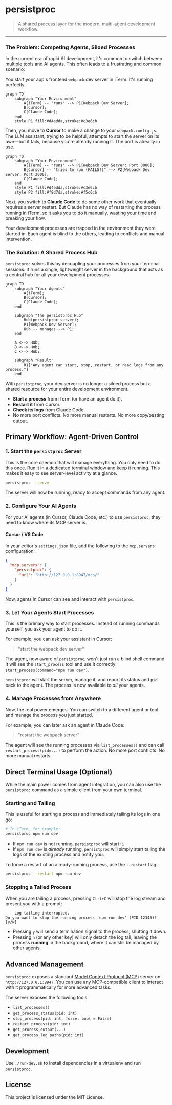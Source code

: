 # persistproc
> A shared process layer for the modern, multi-agent development workflow.

---

### The Problem: Competing Agents, Siloed Processes

In the current era of rapid AI development, it's common to switch between multiple tools and AI agents. This often leads to a frustrating and common scenario:

You start your app's frontend `webpack` dev server in iTerm. It's running perfectly.

```mermaid
graph TD
    subgraph "Your Environment"
        A[iTerm] -- "runs" --> P1[Webpack Dev Server];
        B[Cursor];
        C[Claude Code];
    end
    style P1 fill:#d4edda,stroke:#c3e6cb
```

Then, you move to **Cursor** to make a change to your `webpack.config.js`. The LLM assistant, trying to be helpful, attempts to start the server on its own—but it fails, because you're already running it. The port is already in use.

```mermaid
graph TD
    subgraph "Your Environment"
        A[iTerm] -- "runs" --> P1[Webpack Dev Server: Port 3000];
        B[Cursor] -- "tries to run (FAILS!)" --> P2[Webpack Dev Server: Port 3000];
        C[Claude Code];
    end
    style P1 fill:#d4edda,stroke:#c3e6cb
    style P2 fill:#f8d7da,stroke:#f5c6cb
```

Next, you switch to **Claude Code** to do some other work that eventually requires a server restart. But Claude has no way of restarting the process running in iTerm, so it asks you to do it manually, wasting your time and breaking your flow.

Your development processes are trapped in the environment they were started in. Each agent is blind to the others, leading to conflicts and manual intervention.

### The Solution: A Shared Process Hub

`persistproc` solves this by decoupling your processes from your terminal sessions. It runs a single, lightweight server in the background that acts as a central hub for all your development processes.

```mermaid
graph TD
    subgraph "Your Agents"
        A[iTerm];
        B[Cursor];
        C[Claude Code];
    end

    subgraph "The persistproc Hub"
        Hub(persistproc server);
        P1[Webpack Dev Server];
        Hub -- manages --> P1;
    end
    
    A <--> Hub;
    B <--> Hub;
    C <--> Hub;

    subgraph "Result"
        R1["Any agent can start, stop, restart, or read logs from any process."]
    end

```

With `persistproc`, your dev server is no longer a siloed process but a shared resource for your entire development environment.

- **Start a process** from iTerm (or have an agent do it).
- **Restart it** from Cursor.
- **Check its logs** from Claude Code.
- No more port conflicts. No more manual restarts. No more copy/pasting output.

## Primary Workflow: Agent-Driven Control

### 1. Start the `persistproc` Server
This is the core daemon that will manage everything. You only need to do this once. Run it in a dedicated terminal window and keep it running. This makes it easy to see server-level activity at a glance.

```bash
persistproc --serve
```
The server will now be running, ready to accept commands from any agent.

### 2. Configure Your AI Agents
For your AI agents (in Cursor, Claude Code, etc.) to use `persistproc`, they need to know where its MCP server is.

#### Cursor / VS Code
In your editor's `settings.json` file, add the following to the `mcp.servers` configuration:
```json
{
  "mcp.servers": {
    "persistproc": {
      "url": "http://127.0.0.1:8947/mcp/"
    }
  }
}
```
Now, agents in Cursor can see and interact with `persistproc`.

### 3. Let Your Agents Start Processes
This is the primary way to start processes. Instead of running commands yourself, you ask your agent to do it.

For example, you can ask your assistant in Cursor:
> "start the webpack dev server"

The agent, now aware of `persistproc`, won't just run a blind shell command. It will see the `start_process` tool and use it correctly: `start_process(command="npm run dev")`.

`persistproc` will start the server, manage it, and report its status and `pid` back to the agent. The process is now available to *all* your agents.

### 4. Manage Processes from Anywhere
Now, the real power emerges. You can switch to a different agent or tool and manage the process you just started.

For example, you can later ask an agent in Claude Code:
> "restart the webpack server"

The agent will see the running processes via `list_processes()` and can call `restart_process(pid=...)` to perform the action. No more port conflicts. No more manual restarts.

## Direct Terminal Usage (Optional)
While the main power comes from agent integration, you can also use the `persistproc` command as a simple client from your own terminal.

### Starting and Tailing
This is useful for starting a process and immediately tailing its logs in one go:

```bash
# In iTerm, for example:
persistproc npm run dev
```
- If `npm run dev` is not running, `persistproc` will start it.
- If `npm run dev` is *already* running, `persistproc` will simply start tailing the logs of the existing process and notify you.

To force a restart of an already-running process, use the `--restart` flag:
```bash
persistproc --restart npm run dev
```

### Stopping a Tailed Process
When you are tailing a process, pressing `Ctrl+C` will stop the log stream and present you with a prompt:

```
--- Log tailing interrupted. ---
Do you want to stop the running process 'npm run dev' (PID 12345)? [y/N]
```

- Pressing `y` will send a termination signal to the process, shutting it down.
- Pressing `n` (or any other key) will only detach the log tail, leaving the process **running** in the background, where it can still be managed by other agents.

## Advanced Management

`persistproc` exposes a standard [Model Context Protocol (MCP)](https://modelcontext.com/) server on `http://127.0.0.1:8947`. You can use any MCP-compatible client to interact with it programmatically for more advanced tasks.

The server exposes the following tools:
- `list_processes()`
- `get_process_status(pid: int)`
- `stop_process(pid: int, force: bool = False)`
- `restart_process(pid: int)`
- `get_process_output(...)`
- `get_process_log_paths(pid: int)`

## Development

Use `./run-dev.sh` to install dependencies in a virtualenv and run `persistproc`.

## License

This project is licensed under the MIT License. 